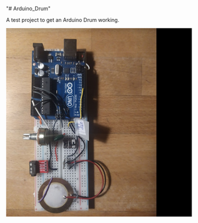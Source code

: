 "# Arduino_Drum" 

A test project to get an Arduino Drum working.

![arduino drum on a breadboard](arduinoDrumBreadboarded.png)
